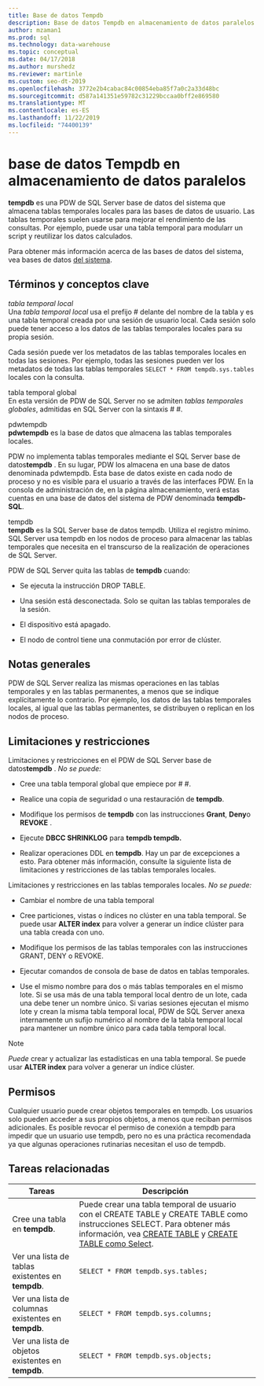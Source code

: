 ```yaml
---
title: Base de datos Tempdb
description: Base de datos Tempdb en almacenamiento de datos paralelos.
author: mzaman1
ms.prod: sql
ms.technology: data-warehouse
ms.topic: conceptual
ms.date: 04/17/2018
ms.author: murshedz
ms.reviewer: martinle
ms.custom: seo-dt-2019
ms.openlocfilehash: 3772e2b4cabac84c00854eba85f7a0c2a33d48bc
ms.sourcegitcommit: d587a141351e59782c31229bccaa0bff2e869580
ms.translationtype: MT
ms.contentlocale: es-ES
ms.lasthandoff: 11/22/2019
ms.locfileid: "74400139"
---
```

# <a name="tempdb-database-in-parallel-data-warehouse"></a>base de datos Tempdb en almacenamiento de datos paralelos
**tempdb** es una PDW de SQL Server base de datos del sistema que almacena tablas temporales locales para las bases de datos de usuario. Las tablas temporales suelen usarse para mejorar el rendimiento de las consultas. Por ejemplo, puede usar una tabla temporal para modularr un script y reutilizar los datos calculados.  
  
Para obtener más información acerca de las bases de datos del sistema, vea bases de datos [del sistema](system-databases.md).  
  
## <a name="Basics"></a>Términos y conceptos clave  
*tabla temporal local*  
Una *tabla temporal local* usa el prefijo # delante del nombre de la tabla y es una tabla temporal creada por una sesión de usuario local. Cada sesión solo puede tener acceso a los datos de las tablas temporales locales para su propia sesión.  
  
Cada sesión puede ver los metadatos de las tablas temporales locales en todas las sesiones. Por ejemplo, todas las sesiones pueden ver los metadatos de todas las tablas temporales `SELECT * FROM tempdb.sys.tables` locales con la consulta.  
  
tabla temporal global  
En esta versión de PDW de SQL Server no se admiten *tablas temporales globales*, admitidas en SQL Server con la sintaxis # #.  
  
pdwtempdb  
**pdwtempdb** es la base de datos que almacena las tablas temporales locales.  
  
PDW no implementa tablas temporales mediante el SQL Server base de datos**tempdb** . En su lugar, PDW los almacena en una base de datos denominada pdwtempdb. Esta base de datos existe en cada nodo de proceso y no es visible para el usuario a través de las interfaces PDW. En la consola de administración de, en la página almacenamiento, verá estas cuentas en una base de datos del sistema de PDW denominada **tempdb-SQL**.  
  
tempdb  
**tempdb** es la SQL Server base de datos tempdb. Utiliza el registro mínimo. SQL Server usa tempdb en los nodos de proceso para almacenar las tablas temporales que necesita en el transcurso de la realización de operaciones de SQL Server.  
  
PDW de SQL Server quita las tablas de **tempdb** cuando:  
  
-   Se ejecuta la instrucción DROP TABLE.  
  
-   Una sesión está desconectada. Solo se quitan las tablas temporales de la sesión.  
  
-   El dispositivo está apagado.  
  
-   El nodo de control tiene una conmutación por error de clúster.  
  
## <a name="general-remarks"></a>Notas generales  
PDW de SQL Server realiza las mismas operaciones en las tablas temporales y en las tablas permanentes, a menos que se indique explícitamente lo contrario. Por ejemplo, los datos de las tablas temporales locales, al igual que las tablas permanentes, se distribuyen o replican en los nodos de proceso.  
  
## <a name="LimitationsRestrictions"></a>Limitaciones y restricciones  
Limitaciones y restricciones en el PDW de SQL Server base de datos**tempdb** . *No se puede:*  
  
-   Cree una tabla temporal global que empiece por # #.  
  
-   Realice una copia de seguridad o una restauración de **tempdb**.  
  
-   Modifique los permisos de **tempdb** con las instrucciones **Grant**, **Deny**o **REVOKE** .  
  
-   Ejecute **DBCC SHRINKLOG** para **tempdb tempdb.**  
  
-   Realizar operaciones DDL en **tempdb**. Hay un par de excepciones a esto. Para obtener más información, consulte la siguiente lista de limitaciones y restricciones de las tablas temporales locales.  
  
Limitaciones y restricciones en las tablas temporales locales. *No se puede:*  
  
-   Cambiar el nombre de una tabla temporal  
  
-   Cree particiones, vistas o índices no clúster en una tabla temporal. Se puede usar **ALTER index** para volver a generar un índice clúster para una tabla creada con uno.  
  
-   Modifique los permisos de las tablas temporales con las instrucciones GRANT, DENY o REVOKE.  
  
-   Ejecutar comandos de consola de base de datos en tablas temporales.  
  
-   Use el mismo nombre para dos o más tablas temporales en el mismo lote. Si se usa más de una tabla temporal local dentro de un lote, cada una debe tener un nombre único. Si varias sesiones ejecutan el mismo lote y crean la misma tabla temporal local, PDW de SQL Server anexa internamente un sufijo numérico al nombre de la tabla temporal local para mantener un nombre único para cada tabla temporal local.  
  
> [!NOTE]  
> *Puede* crear y actualizar las estadísticas en una tabla temporal. Se puede usar **ALTER index** para volver a generar un índice clúster.  
  
## <a name="permissions"></a>Permisos  
Cualquier usuario puede crear objetos temporales en tempdb. Los usuarios solo pueden acceder a sus propios objetos, a menos que reciban permisos adicionales. Es posible revocar el permiso de conexión a tempdb para impedir que un usuario use tempdb, pero no es una práctica recomendada ya que algunas operaciones rutinarias necesitan el uso de tempdb.  
  
## <a name="RelatedTasks"></a>Tareas relacionadas  
  
|Tareas|Descripción|  
|---------|---------------|  
|Cree una tabla en **tempdb**.|Puede crear una tabla temporal de usuario con el CREATE TABLE y CREATE TABLE como instrucciones SELECT. Para obtener más información, vea [CREATE TABLE](../t-sql/statements/create-table-azure-sql-data-warehouse.md) y [CREATE TABLE como Select](../t-sql/statements/create-table-as-select-azure-sql-data-warehouse.md).|  
|Ver una lista de tablas existentes en **tempdb**.|`SELECT * FROM tempdb.sys.tables;`|  
|Ver una lista de columnas existentes en **tempdb**.|`SELECT * FROM tempdb.sys.columns;`|  
|Ver una lista de objetos existentes en **tempdb**.|`SELECT * FROM tempdb.sys.objects;`|  
  
<!-- MISSING LINKS 
## See Also  
[Common Metadata Query Examples &#40;SQL Server PDW&#41;](../sqlpdw/common-metadata-query-examples-sql-server-pdw.md)  
-->
  
